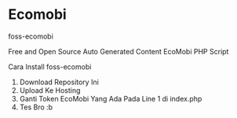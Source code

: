 # Ecomobi
foss-ecomobi

Free and Open Source Auto Generated Content EcoMobi PHP Script

Cara Install foss-ecomobi
1. Download Repository Ini
2. Upload Ke Hosting
3. Ganti Token EcoMobi Yang Ada Pada Line 1 di index.php
4. Tes Bro :b

